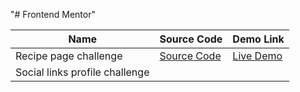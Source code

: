"# Frontend Mentor" 

|Name                           |Source Code                                                                                |Demo Link                                                          |
|-------------------------------|-------------------------------------------------------------------------------------------|-------------------------------------------------------------------|
|Recipe page challenge          | [Source Code](https://github.com/it-Shoeb/Frontend-Mentor/tree/main/Newbie-Recipe%20page) |[Live Demo](https://recipe-page-main-frontend-mentor.netlify.app/) |
|Social links profile challenge |                                                                                           |                                                                   |